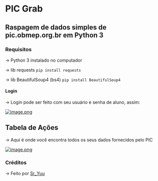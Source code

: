 # PIC Grab
## Raspagem de dados simples de pic.obmep.org.br em Python 3
### Requisitos
-> Python 3 instalado no computador

-> lib requests `pip install requests`

-> lib BeautifulSoup4 (bs4) `pip install BeautifulSoup4`

#### Login
-> Login pode ser feito com seu usuário e senha de aluno, assim:


[![image.png](https://i.postimg.cc/VvqBJhvr/image.png)](https://postimg.cc/wRBsP0hg)

## Tabela de Ações
-> Aqui é onde você encontra todos os seus dados fornecidos pelo PIC

[![image.png](https://i.postimg.cc/ncvpLG1y/image.png)](https://postimg.cc/w7TSfJZ2)
### Créditos

-> Feito por [Sr_Yuu](t.me/Sr_Yuu)
